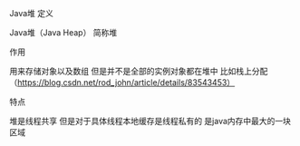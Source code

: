 

Java堆
定义

Java堆（Java Heap）
简称堆


作用

用来存储对象以及数组
但是并不是全部的实例对象都在堆中
比如栈上分配（https://blog.csdn.net/rod_john/article/details/83543453）


特点

堆是线程共享
但是对于具体线程本地缓存是线程私有的
是java内存中最大的一块区域

